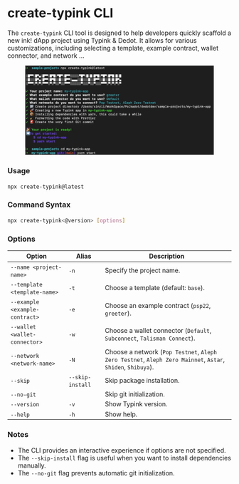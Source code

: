# create-typink CLI

The `create-typink` CLI tool is designed to help developers quickly scaffold a new ink! dApp project using Typink & Dedot. It allows for various customizations, including selecting a template, example contract, wallet connector, and network ...

<figure><img src=".gitbook/assets/image (21).png" alt=""><figcaption></figcaption></figure>

### Usage

```sh
npx create-typink@latest
```

### Command Syntax

```sh
npx create-typink<@version> [options]
```

### Options

| Option                         | Alias            | Description                                                                                                 |
| ------------------------------ | ---------------- | ----------------------------------------------------------------------------------------------------------- |
| `--name <project-name>`        | `-n`             | Specify the project name.                                                                                   |
| `--template <template-name>`   | `-t`             | Choose a template (default: `base`).                                                                        |
| `--example <example-contract>` | `-e`             | Choose an example contract (`psp22`, `greeter`).                                                            |
| `--wallet <wallet-connector>`  | `-w`             | Choose a wallet connector (`Default`, `Subconnect`, `Talisman Connect`).                                    |
| `--network <network-name>`     | `-N`             | Choose a network (`Pop Testnet`, `Aleph Zero Testnet`, `Aleph Zero Mainnet`, `Astar`, `Shiden`, `Shibuya`). |
| `--skip`                       | `--skip-install` | Skip package installation.                                                                                  |
| `--no-git`                     |                  | Skip git initialization.                                                                                    |
| `--version`                    | `-v`             | Show Typink version.                                                                                        |
| `--help`                       | `-h`             | Show help.                                                                                                  |

### Notes

* The CLI provides an interactive experience if options are not specified.
* The `--skip-install` flag is useful when you want to install dependencies manually.
* The `--no-git` flag prevents automatic git initialization.
